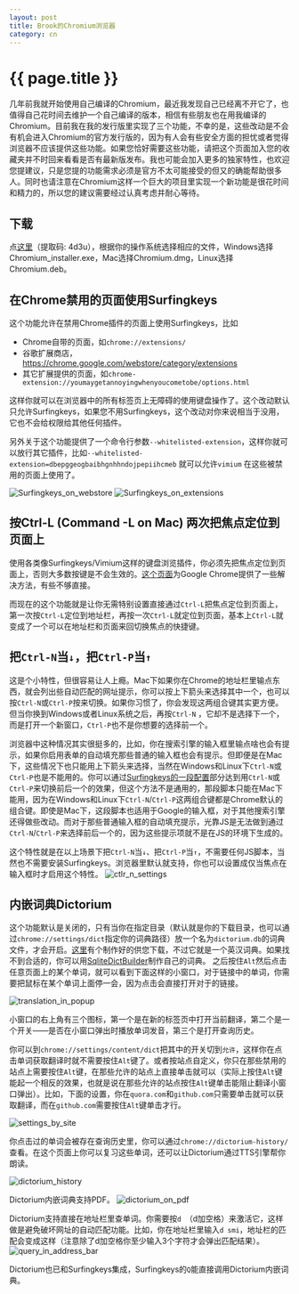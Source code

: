 ```yaml
---
layout: post
title: Brook的Chromium浏览器
category: cn
---
```


{{ page.title }}
================
几年前我就开始使用自己编译的Chromium，最近我发现自己已经离不开它了，也值得自己花时间去维护一个自己编译的版本，相信有些朋友也在用我编译的Chromium。目前我在我的发行版里实现了三个功能，不幸的是，这些改动是不会有机会进入Chromium的官方发行版的，因为有人会有些安全方面的担忧或者觉得浏览器不应该提供这些功能。如果您恰好需要这些功能，请把这个页面加入您的收藏夹并不时回来看看是否有最新版发布。我也可能会加入更多的独家特性，也欢迎您提建议，只是您提的功能需求必须是官方不太可能接受的但又的确能帮助很多人。同时也请注意在Chromium这样一个巨大的项目里实现一个新功能是很花时间和精力的，所以您的建议需要经过认真考虑并耐心等待。

## 下载
点[这里](https://pan.baidu.com/s/1KQ5B298a7XCEQEIIR5u39A#list/path=%2Fchromium_release)（提取码: 4d3u），根据你的操作系统选择相应的文件，Windows选择Chromium_installer.exe，Mac选择Chromium.dmg，Linux选择Chromium.deb。

## 在Chrome禁用的页面使用Surfingkeys

这个功能允许在禁用Chrome插件的页面上使用Surfingkeys，比如

* Chrome自带的页面，如`chrome://extensions/`
* 谷歌扩展商店，https://chrome.google.com/webstore/category/extensions
* 其它扩展提供的页面，如`chrome-extension://youmaygetannoyingwhenyoucometobe/options.html`

这样你就可以在浏览器中的所有标签页上无障碍的使用键盘操作了。这个改动默认只允许Surfingkeys，如果您不用Surfingkeys，这个改动对你来说相当于没用，它也不会给权限给其他任何插件。

另外关于这个功能提供了一个命令行参数`--whitelisted-extension`，这样你就可以放行其它插件，比如`--whitelisted-extension=dbepggeogbaibhgnhhndojpepiihcmeb` 就可以允许`vimium` 在这些被禁用的页面上使用了。

![Surfingkeys_on_webstore](https://user-images.githubusercontent.com/288207/31577261-c7ca6e1c-b0d0-11e7-9da1-c4c0732214de.png)
![Surfingkeys_on_extensions](https://user-images.githubusercontent.com/288207/31435705-282aaf70-ae46-11e7-8487-1792bdd5fd2c.png)

## 按Ctrl-L (Command -L on Mac) 两次把焦点定位到页面上

使用各类像Surfingkeys/Vimium这样的键盘浏览插件，你必须先把焦点定位到页面上，否则大多数按键是不会生效的。[这个页面](https://brookhong.github.io/2018/11/18/bring-focus-back-to-page-content-from-address-bar.html)为Google Chrome提供了一些解决方法，有些不够直接。

而现在的这个功能就是让你无需特别设置直接通过`Ctrl-L`把焦点定位到页面上，第一次按`Ctrl-L`定位到地址栏，再按一次`Ctrl-L`就定位到页面，基本上`Ctrl-L`就变成了一个可以在地址栏和页面来回切换焦点的快捷键。

## 把`Ctrl-N`当`↓`，把`Ctrl-P`当`↑`

这是个小特性，但很容易让人上瘾。Mac下如果你在Chrome的地址栏里输点东西，就会列出些自动匹配的网址提示，你可以按上下箭头来选择其中一个，也可以按`Ctrl-N`或`Ctrl-P`按来切换。如果你习惯了，你会发现这两组合键其实更方便。但当你换到Windows或者Linux系统之后，再按`Ctrl-N` ，它却不是选择下一个，而是打开一个新窗口，`Ctrl-P`也不是你想要的选择前一个。

浏览器中这种情况其实很挺多的，比如，你在搜索引擎的输入框里输点啥也会有提示，如果你启用表单的自动填充那些普通的输入框也会有提示。但即便是在Mac下，这些情况下也只能用上下箭头来选择，当然在Windows和Linux下`Ctrl-N`或`Ctrl-P`也是不能用的。你可以通过[Surfingkeys的一段配置](https://brookhong.github.io/2019/04/15/ctrl-p-and-ctrl-n-for-google.html)部分达到用`Ctrl-N`或`Ctrl-P`来切换前后一个的效果，但这个方法不是通用的，那段脚本只能在Mac下能用，因为在Windows和Linux下`Ctrl-N`/`Ctrl-P`这两组合键都是Chrome默认的组合键。即使是Mac下，这段脚本也适用于Google的输入框，对于其他搜索引擎还得做些改动。而对于那些普通输入框的自动填充提示，光靠JS是无法做到通过`Ctrl-N`/`Ctrl-P`来选择前后一个的，因为这些提示项就不是在JS的环境下生成的。

这个特性就是在以上场景下把`Ctrl-N`当`↓`、把`Ctrl-P`当`↑`，不需要任何JS脚本，当然也不需要安装Surfingkeys。浏览器里默认就支持，你也可以设置成仅当焦点在输入框时才启用这个特性。
![ctlr_n_settings](https://user-images.githubusercontent.com/288207/114701622-a1f68200-9d55-11eb-929b-894148e19bfb.png)

## 内嵌词典Dictorium

这个功能默认是关闭的，只有当你在指定目录（默认就是你的下载目录，也可以通过`chrome://settings/dict`指定你的词典路径）放一个名为`dictorium.db`的词典文件，才会开启。[这里](https://pan.baidu.com/s/1KQ5B298a7XCEQEIIR5u39A#list/path=%2Fchromium_release)有个制作好的供您下载，不过它就是一个英汉词典。如果找不到合适的，你可以用[SqliteDictBuilder](https://github.com/brookhong/SqliteDictBuilder)制作自己的词典。
之后按住`Alt`然后点击任意页面上的某个单词，就可以看到下面这样的小窗口，对于链接中的单词，你需要把鼠标在某个单词上面停一会，因为点击会直接打开对于的链接。

![translation_in_popup](https://user-images.githubusercontent.com/288207/112706205-a4e01e80-8edd-11eb-90e0-9bd79b750308.png)

小窗口的右上角有三个图标，第一个是在新的标签页中打开当前翻译，第二个是一个开关——是否在小窗口弹出时播放单词发音，第三个是打开查询历史。

你可以到`chrome://settings/content/dict`把其中的开关切到`允许`，这样你在点击单词获取翻译时就不需要按住`Alt`键了。或者按站点自定义，你只在那些禁用的站点上需要按住`Alt`键，在那些允许的站点上直接单击就可以（实际上按住`Alt`键能起一个相反的效果，也就是说在那些允许的站点按住`Alt`键单击能阻止翻译小窗口弹出）。比如，下面的设置，你在`quora.com`和`github.com`只需要单击就可以获取翻译，而在`github.com`需要按住`Alt`键单击才行。

![settings_by_site](https://user-images.githubusercontent.com/288207/114702714-ff3f0300-9d56-11eb-96cd-e73129a9f13f.png)

你点击过的单词会被存在查询历史里，你可以通过`chrome://dictorium-history/`查看。在这个页面上你可以复习这些单词，还可以让Dictorium通过TTS引擎帮你朗读。

![dictorium_history](https://user-images.githubusercontent.com/288207/114702080-2f39d680-9d56-11eb-9c38-37c06d16b9f0.png)

Dictorium内嵌词典支持PDF。
![dictorium_on_pdf](https://user-images.githubusercontent.com/288207/113555557-b20fb280-962d-11eb-8dab-dd0a72ce1a4e.png)

Dictorium支持直接在地址栏里查单词。你需要按`d `（d加空格）来激活它，这样做是避免破坏网址的自动匹配功能。比如，你在地址栏里输入`d smi`，地址栏的匹配会变成这样（注意除了d加空格你至少输入3个字符才会弹出匹配结果）。
![query_in_address_bar](https://user-images.githubusercontent.com/288207/85426910-acb90e00-b5ad-11ea-943e-970240c0eead.png)

Dictorium也已和Surfingkeys集成，Surfingkeys的`Q`能直接调用Dictorium内嵌词典。

